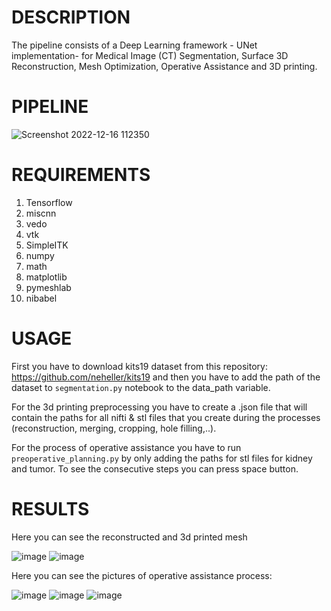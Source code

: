 # DESCRIPTION
 The pipeline consists of a Deep Learning framework - UNet implementation- for Medical Image (CT) Segmentation, Surface 3D Reconstruction, Mesh Optimization, Operative Assistance and 3D printing.


# PIPELINE 

![Screenshot 2022-12-16 112350](https://user-images.githubusercontent.com/81852029/208066328-5c4f0c2f-de5d-48a6-a76d-9c9ec8202602.png)


# REQUIREMENTS
1. Tensorflow
2. miscnn
3. vedo
4. vtk
5. SimpleITK
6. numpy
7. math
8. matplotlib
9. pymeshlab
10. nibabel

# USAGE

First you have to download kits19 dataset from this repository: https://github.com/neheller/kits19 and then you have to add the path of the dataset to 
```segmentation.py``` notebook to the data_path variable.

For the 3d printing preprocessing you have to create a .json file that will contain the paths for all nifti & stl files that you create during the processes
(reconstruction, merging, cropping, hole filling,..).

For the process of operative assistance you have to run ```preoperative_planning.py``` by only adding the paths for stl files for kidney and tumor. To see the consecutive steps you can press space button.


# RESULTS
Here you can see the reconstructed and 3d printed mesh

![image](https://user-images.githubusercontent.com/81852029/209874035-5edd3dd6-f5ce-4f06-8d6e-5182b157ea33.png)
![image](https://user-images.githubusercontent.com/81852029/209874046-89eca555-57c8-4364-9e05-b5f72f91c3de.png)

Here you can see the pictures of operative assistance process:

![image](https://user-images.githubusercontent.com/81852029/209874120-97b111de-a20b-433a-8160-39ed925e6a20.png)
![image](https://user-images.githubusercontent.com/81852029/209874137-0765b394-ae9c-4124-b222-d55b13477457.png)
![image](https://user-images.githubusercontent.com/81852029/209874145-40aaa393-24c6-4e48-8cdd-303727c52e62.png)





